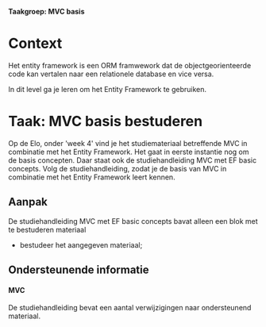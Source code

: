 **Taakgroep: MVC basis**

# Context

Het entity framework is een ORM framwework dat de objectgeorienteerde code kan vertalen naar een relationele database en vice versa.

In dit level ga je leren om het Entity Framework te gebruiken.

# Taak: MVC basis bestuderen

Op de Elo, onder 'week 4' vind je het studiemateriaal betreffende MVC in combinatie met het Entity Framework. Het gaat in eerste instantie nog om de basis concepten. Daar staat ook de studiehandleiding MVC met EF basic concepts. Volg de studiehandleiding, zodat je de basis van MVC in combinatie met het Entity Framework leert kennen.

## Aanpak

De studiehandleiding MVC met EF basic concepts bavat alleen een blok met te bestuderen materiaal

-   bestudeer het aangegeven materiaal;

## Ondersteunende informatie

#### MVC

De studiehandleiding bevat een aantal verwijzigingen naar ondersteunend materiaal.